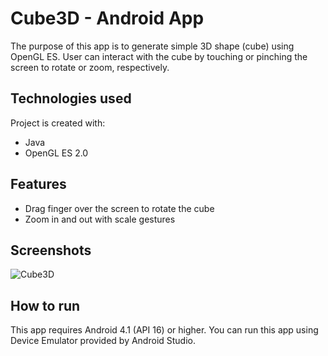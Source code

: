# Cube3D - Android App
The purpose of this app is to generate simple 3D shape (cube) using OpenGL ES.
User can interact with the cube by touching or pinching the screen to rotate or zoom, respectively.

## Technologies used
Project is created with:
- Java
- OpenGL ES 2.0

## Features
- Drag finger over the screen to rotate the cube
- Zoom in and out with scale gestures

## Screenshots
![Cube3D](https://user-images.githubusercontent.com/65242696/223786890-dfd72dcb-fff4-499a-8846-e74ee31c3f57.png)

## How to run
This app requires Android 4.1 (API 16) or higher.
You can run this app using Device Emulator provided by Android Studio.
